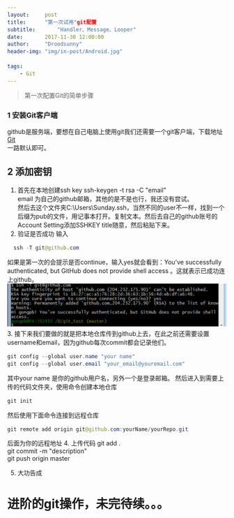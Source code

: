 ```yaml
---
layout:		post
title:		"第一次试用"git配置
subtitle:		"Handler、Message、Looper"
date:		2017-11-30 12:00:00
author:		"Droodsunny"
header-img: "img/in-post/Android.jpg"

tags:
    - Git
---
```

> 第一次配置Git的简单步骤

### 1 安装Git客户端
   github是服务端，要想在自己电脑上使用git我们还需要一个git客户端，下载地址[Git](http://msysgit.github.com/)<br/>
   一路默认即可。
## 2 添加密钥
   1. 首先在本地创建ssh key
ssh-keygen -t rsa -C "email"<br/>
email 为自己的github邮箱，其他的是不是也行，我还没有尝试。<br/>
然后去这个文件夹C:\Users\Sunday\.ssh，当然不同的user不一样，找到一个后缀为pub的文件，用记事本打开。复制文本。然后去自己的github账号的Account Setting添加SSHKEY title随意，然后粘贴下来。
   2. 验证是否成功
   输入
``` java
  ssh -T git@github.com
```   
如果是第一次的会提示是否continue，输入yes就会看到：You’ve successfully authenticated, but GitHub does not provide shell access 。这就表示已成功连上github。
![](/img/in-post/1366089042_1867.png)
3. 接下来我们要做的就是把本地仓库传到github上去，在此之前还需要设置username和email，因为github每次commit都会记录他们。
```java
git config --global user.name "your name"
git config --global user.email "your_email@youremail.com"
```
其中your name 是你的github用户名，另外一个是登录邮箱。
然后进入到需要上传的代码文件夹，使用命令创建本地仓库
``` java
git init
```
然后使用下面命令连接到远程仓库
``` java
git remote add origin git@github.com:yourName/yourRepo.git
```
后面为你的远程地址
4. 上传代码
 git add .<br/>
 git commit -m "description"<br/>
 git push origin master

 5. 大功告成

# 进阶的git操作，未完待续。。。
